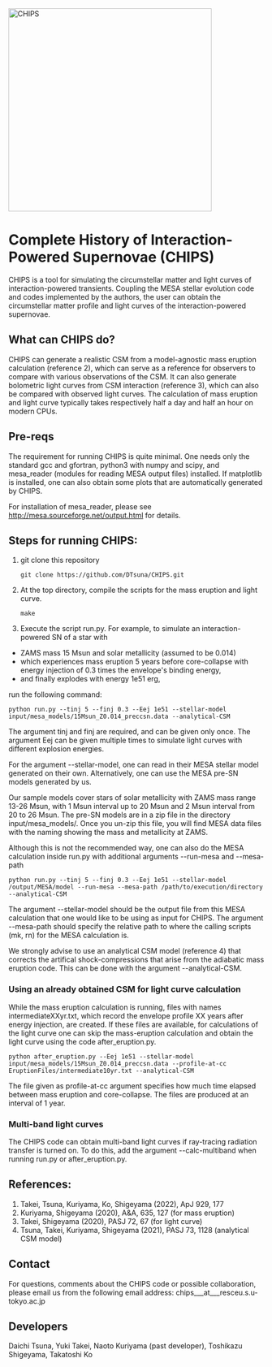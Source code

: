 <img width="400" alt="CHIPS" src="https://user-images.githubusercontent.com/20248820/142557110-6e2a3032-aaf1-4f62-8d49-bb0364b20173.png">

# Complete History of Interaction-Powered Supernovae (CHIPS)

CHIPS is a tool for simulating the circumstellar matter and light curves of
interaction-powered transients. Coupling the MESA stellar evolution
code and codes implemented by the authors, the user can obtain the
circumstellar matter profile and light curves of the interaction-powered
supernovae.

## What can CHIPS do?

CHIPS can generate a realistic CSM from a model-agnostic mass eruption calculation (reference 2), which can serve as a reference for observers to compare with various observations of the CSM. It can also generate bolometric light curves from CSM interaction (reference 3), which can also be compared with observed light curves. The calculation of mass eruption and light curve typically takes respectively half a day and half an hour on modern CPUs.

## Pre-reqs

The requirement for running CHIPS is quite minimal. One needs only the standard gcc and gfortran, python3 with numpy and scipy, and mesa_reader (modules for reading MESA output files) installed. If matplotlib is installed, one can also obtain some plots that are automatically generated by CHIPS.

For installation of mesa_reader, please see <http://mesa.sourceforge.net/output.html> for details.

## Steps for running CHIPS:
1. git clone this repository

	`git clone https://github.com/DTsuna/CHIPS.git`

2. At the top directory, compile the scripts for the mass eruption and light curve.

	`make`

3. Execute the script run.py. For example, to simulate an interaction-powered SN of a star with 
- ZAMS mass 15 Msun and solar metallicity (assumed to be 0.014) 
- which experiences mass eruption 5 years before core-collapse with energy injection of 0.3 times the envelope's binding energy, 
- and finally explodes with energy 1e51 erg,

run the following command:


	python run.py --tinj 5 --finj 0.3 --Eej 1e51 --stellar-model input/mesa_models/15Msun_Z0.014_preccsn.data --analytical-CSM


The argument tinj and finj are required, and can be given only once. The argument Eej can be given multiple times to simulate light curves with different explosion energies.

For the argument --stellar-model, one can read in their MESA stellar model generated on their own. Alternatively, one can use the MESA pre-SN models generated by us. 

Our sample models cover stars of solar metallicity with ZAMS mass range 13-26 Msun, with 1 Msun interval up to 20 Msun and 2 Msun interval from 20 to 26 Msun. The pre-SN models are in a zip file in the directory input/mesa_models/. Once you un-zip this file, you will find MESA data files with the naming showing the mass and metallicity at ZAMS.

Although this is not the recommended way, one can also do the MESA calculation inside run.py with additional arguments --run-mesa and --mesa-path


	python run.py --tinj 5 --finj 0.3 --Eej 1e51 --stellar-model /output/MESA/model --run-mesa --mesa-path /path/to/execution/directory --analytical-CSM 

The argument --stellar-model should be the output file from this MESA calculation that one would like to be using as input for CHIPS. The argument --mesa-path should specify the relative path to where the calling scripts (mk, rn) for the MESA calculation is.

We strongly advise to use an analytical CSM model (reference 4) that corrects the artifical shock-compressions that arise from the adiabatic mass eruption code. This can be done with the argument --analytical-CSM.


### Using an already obtained CSM for light curve calculation
While the mass eruption calculation is running, files with names intermediateXXyr.txt, which record the envelope profile XX years after energy injection, are created. If these files are available, for calculations of the light curve one can skip the mass-eruption calculation and obtain the light curve using the code after_eruption.py.


	python after_eruption.py --Eej 1e51 --stellar-model input/mesa_models/15Msun_Z0.014_preccsn.data --profile-at-cc EruptionFiles/intermediate10yr.txt --analytical-CSM

The file given as profile-at-cc argument specifies how much time elapsed between mass eruption and core-collapse. The files are produced at an interval of 1 year.

### Multi-band light curves
The CHIPS code can obtain multi-band light curves if ray-tracing radiation transfer is turned on. To do this, add the argument --calc-multiband when running run.py or after_eruption.py.

## References:
1. Takei, Tsuna, Kuriyama, Ko, Shigeyama (2022), ApJ 929, 177
2. Kuriyama, Shigeyama (2020), A&A, 635, 127 (for mass eruption)
3. Takei, Shigeyama (2020), PASJ 72, 67 (for light curve)
4. Tsuna, Takei, Kuriyama, Shigeyama (2021), PASJ 73, 1128 (analytical CSM model) 


## Contact
For questions, comments about the CHIPS code or possible collaboration, please email us from the following email address:
chips___at___resceu.s.u-tokyo.ac.jp


## Developers
Daichi Tsuna, Yuki Takei, Naoto Kuriyama (past developer), Toshikazu Shigeyama, Takatoshi Ko
